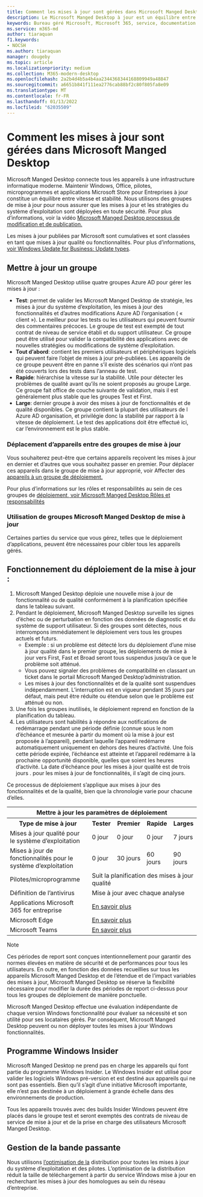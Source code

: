 ```yaml
---
title: Comment les mises à jour sont gérées dans Microsoft Manged Desktop
description: Le Microsoft Manged Desktop à jour est un équilibre entre vitesse et stabilité.
keywords: Bureau géré Microsoft, Microsoft 365, service, documentation
ms.service: m365-md
author: tiaraquan
f1.keywords:
- NOCSH
ms.author: tiaraquan
manager: dougeby
ms.topic: article
ms.localizationpriority: medium
ms.collection: M365-modern-desktop
ms.openlocfilehash: 2a2b4d4b5a4b4aa2344368344168809949a48847
ms.sourcegitcommit: a6651b841f111ea2776cab88bf2c80f805fa8e09
ms.translationtype: MT
ms.contentlocale: fr-FR
ms.lasthandoff: 01/13/2022
ms.locfileid: "62035509"
---
```

# <a name="how-updates-are-handled-in-microsoft-managed-desktop"></a>Comment les mises à jour sont gérées dans Microsoft Manged Desktop


<!--This topic is the target for a "Learn more" link in the Admin Portal (aka.ms/update-rings); do not delete.-->

<!--Update management -->

Microsoft Manged Desktop connecte tous les appareils à une infrastructure informatique moderne. Maintenir Windows, Office, pilotes, microprogrammes et applications Microsoft Store pour Entreprises à jour constitue un équilibre entre vitesse et stabilité. Nous utilisons des groupes de mise à jour pour nous assurer que les mises à jour et les stratégies du système d’exploitation sont déployées en toute sécurité. Pour plus d’informations, voir la vidéo [Microsoft Manged Desktop processus de modification et de publication.](https://www.microsoft.com/videoplayer/embed/RE4mWqP) 

Les mises à jour publiées par Microsoft sont cumulatives et sont classées en tant que mises à jour qualité ou fonctionnalités.
Pour plus d’informations, [voir Windows Update for Business: Update types](/windows/deployment/update/waas-manage-updates-wufb#update-types). 

## <a name="update-groups"></a>Mettre à jour un groupe


Microsoft Manged Desktop utilise quatre groupes Azure AD pour gérer les mises à jour :

- **Test**: permet de valider les Microsoft Manged Desktop de stratégie, les mises à jour du système d’exploitation, les mises à jour des fonctionnalités et d’autres modifications Azure AD l’organisation ( « client »). Le meilleur pour les tests ou les utilisateurs qui peuvent fournir des commentaires précoces. Le groupe de test est exempté de tout contrat de niveau de service établi et du support utilisateur. Ce groupe peut être utilisé pour valider la compatibilité des applications avec de nouvelles stratégies ou modifications de système d’exploitation.  
- **Tout d’abord**: contient les premiers utilisateurs et périphériques logiciels qui peuvent faire l’objet de mises à jour pré-publiées. Les appareils de ce groupe peuvent être en panne s’il existe des scénarios qui n’ont pas été couverts lors des tests dans l’anneau de test.
- **Rapide**: hiérarchise la vitesse sur la stabilité. Utile pour détecter les problèmes de qualité avant qu’ils ne soient proposés au groupe Large. Ce groupe fait office de couche suivante de validation, mais il est généralement plus stable que les groupes Test et First. 
- **Large**: dernier groupe à avoir des mises à jour de fonctionnalités et de qualité disponibles. Ce groupe contient la plupart des utilisateurs de l Azure AD organisation, et privilégie donc la stabilité par rapport à la vitesse de déploiement. Le test des applications doit être effectué ici, car l’environnement est le plus stable.

### <a name="moving-devices-between-update-groups"></a>Déplacement d’appareils entre des groupes de mise à jour
Vous souhaiterez peut-être que certains appareils reçoivent les mises à jour en dernier et d’autres que vous souhaitez passer en premier. Pour déplacer ces appareils dans le groupe de mise à jour approprié, voir Affecter des [appareils à un groupe de déploiement.](../working-with-managed-desktop/assign-deployment-group.md)

Pour plus d’informations sur les rôles et responsabilités au sein de ces groupes de [déploiement, voir Microsoft Manged Desktop Rôles et responsabilités](../intro/roles-and-responsibilities.md)

### <a name="using-microsoft-managed-desktop-update-groups"></a>Utilisation de groupes Microsoft Manged Desktop de mise à jour 
Certaines parties du service que vous gérez, telles que le déploiement d’applications, peuvent être nécessaires pour cibler tous les appareils gérés.

## <a name="how-update-deployment-works"></a>Fonctionnement du déploiement de la mise à jour :
1. Microsoft Manged Desktop déploie une nouvelle mise à jour de fonctionnalité ou de qualité conformément à la planification spécifiée dans le tableau suivant.
2. Pendant le déploiement, Microsoft Manged Desktop surveille les signes d’échec ou de perturbation en fonction des données de diagnostic et du système de support utilisateur. Si des groupes sont détectés, nous interrompons immédiatement le déploiement vers tous les groupes actuels et futurs.
    - Exemple : si un problème est détecté lors du déploiement d’une mise à jour qualité dans le premier groupe, les déploiements de mise à jour vers First, Fast et Broad seront tous suspendus jusqu’à ce que le problème soit atténué.
    - Vous pouvez signaler des problèmes de compatibilité en classant un ticket dans le portail Microsoft Manged Desktop’administration.
    - Les mises à jour des fonctionnalités et de la qualité sont suspendues indépendamment. L’interruption est en vigueur pendant 35 jours par défaut, mais peut être réduite ou étendue selon que le problème est atténué ou non.
3. Une fois les groupes inutilisés, le déploiement reprend en fonction de la planification du tableau.
4. Les utilisateurs sont habilités à répondre aux notifications de redémarrage pendant une période définie (connue sous le nom d’échéance et mesurée à partir du moment où la mise à jour est proposée à l’appareil), pendant laquelle l’appareil redémarre automatiquement uniquement en dehors des heures d’activité. Une fois cette période expirée, l’échéance est atteinte et l’appareil redémarre à la prochaine opportunité disponible, quelles que soient les heures d’activité. La date d’échéance pour les mises à jour qualité est de trois jours . pour les mises à jour de fonctionnalités, il s’agit de cinq jours.

Ce processus de déploiement s’applique aux mises à jour des fonctionnalités et de la qualité, bien que la chronologie varie pour chacune d’elles.


<table>
    <tr><th colspan="5">Mettre à jour les paramètres de déploiement</th></tr>
    <tr><th>Type de mise à jour</th><th>Tester</th><th>Premier</th><th>Rapide</th><th>Larges</th></tr>
    <tr><td>Mises à jour qualité pour le système d’exploitation</td><td>0 jour</td><td>0 jour</td><td>0 jour</td><td>7 jours</td></tr>
    <tr><td>Mises à jour de fonctionnalités pour le système d’exploitation</td><td>0 jour</td><td>30 jours</td><td>60 jours</td><td>90 jours</td></tr>
    <tr><td>Pilotes/microprogramme</td><td colspan="4">Suit la planification des mises à jour qualité</td></tr>
    <tr><td>Définition de l’antivirus</td><td colspan="4">Mise à jour avec chaque analyse</td></tr>
    <tr><td>Applications Microsoft 365 for entreprise</td><td colspan="4"><a href="/microsoft-365/managed-desktop/get-started/m365-apps#updates-to-microsoft-365-apps">En savoir plus</a></td></tr>
    <tr><td>Microsoft Edge</td><td colspan="4"><a href="/microsoft-365/managed-desktop/get-started/edge-browser-app#updates-to-microsoft-edge">En savoir plus</a></td></tr>
    <tr><td>Microsoft Teams</td><td colspan="4"><a href="/microsoft-365/managed-desktop/get-started/teams#updates">En savoir plus</a></td></tr>
</table>

>[!NOTE]
>Ces périodes de report sont conçues intentionnellement pour garantir des normes élevées en matière de sécurité et de performances pour tous les utilisateurs. En outre, en fonction des données recueillies sur tous les appareils Microsoft Manged Desktop et de l’étendue et de l’impact variables des mises à jour, Microsoft Manged Desktop se réserve la flexibilité nécessaire pour modifier la durée des périodes de report ci-dessus pour tous les groupes de déploiement de manière ponctuelle.
>
>Microsoft Manged Desktop effectue une évaluation indépendante de chaque version Windows fonctionnalité pour évaluer sa nécessité et son utilité pour ses locataires gérés. Par conséquent, Microsoft Manged Desktop peuvent ou non déployer toutes les mises à jour Windows fonctionnalités. 

## <a name="windows-insider-program"></a>Programme Windows Insider

Microsoft Manged Desktop ne prend pas en charge les appareils qui font partie du programme Windows Insider. Le Windows Insider est utilisé pour valider les logiciels Windows pré-version et est destiné aux appareils qui ne sont pas essentiels. Bien qu’il s’agit d’une initiative Microsoft importante, elle n’est pas destinée à un déploiement à grande échelle dans des environnements de production. 

Tous les appareils trouvés avec des builds Insider Windows peuvent être placés dans le groupe test et seront exemptés des contrats de niveau de service de mise à jour et de la prise en charge des utilisateurs Microsoft Manged Desktop.

## <a name="bandwidth-management"></a>Gestion de la bande passante

Nous utilisons [l’optimisation de la](/windows/deployment/update/waas-delivery-optimization) distribution pour toutes les mises à jour du système d’exploitation et des pilotes. L’optimisation de la distribution réduit la taille de téléchargement à partir du service Windows mise à jour en recherchant les mises à jour des homologues au sein du réseau d’entreprise.
